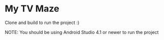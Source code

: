 # My TV Maze

Clone and build to run the project :)

NOTE: You should be using Android Studio 4.1 or newer to run the project